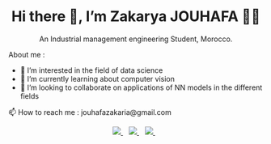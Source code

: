 
<h1 align='center'>
  Hi there 👋, I’m Zakarya JOUHAFA  👨‍💻
</h1>

<p align='center'>
  An Industrial management engineering Student, Morocco.
</p>

<p align='left'>
  About me :
</p>

<p>

- 👀 I’m interested in the field of data science 
- 🌱 I’m currently learning about computer vision
- 💞️ I’m looking to collaborate on applications of NN models in the different fields 

<p align='left'>
   📫 How to reach me : jouhafazakaria@gmail.com
</p>

<p align='center'>
  
  <a href="https://www.linkedin.com/in/zakaryajouhafa/">
    <img src="https://img.shields.io/badge/linkedin-%230077B5.svg?&style=for-the-badge&logo=linkedin&logoColor=white" />
  </a>&nbsp;&nbsp;
  <a href="https://www.instagram.com/zakarya_jouhafa/">
    <img src="https://img.shields.io/badge/instagram-%23E4405F.svg?&style=for-the-badge&logo=instagram&logoColor=white" />        
  </a>&nbsp;&nbsp;
  <a href="https://twitter.com/ZakaryaJouhafa">
    <img src="https://img.shields.io/badge/Twitter-1DA1F2?style=for-the-badge&logo=twitter&logoColor=white" />        
  </a>&nbsp;&nbsp;
  
</p>



<!---
Jouhafa/Jouhafa is a ✨ special ✨ repository because its `README.md` (this file) appears on your GitHub profile.
You can click the Preview link to take a look at your changes.
--->
